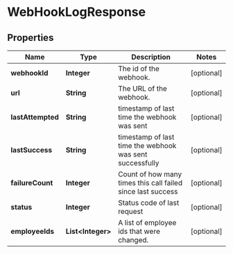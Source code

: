 

# WebHookLogResponse


## Properties

| Name | Type | Description | Notes |
|------------ | ------------- | ------------- | -------------|
|**webhookId** | **Integer** | The id of the webhook. |  [optional] |
|**url** | **String** | The URL of the webhook. |  [optional] |
|**lastAttempted** | **String** | timestamp of last time the webhook was sent |  [optional] |
|**lastSuccess** | **String** | timestamp of last time the webhook was sent successfully |  [optional] |
|**failureCount** | **Integer** | Count of how many times this call failed since last success |  [optional] |
|**status** | **Integer** | Status code of last request |  [optional] |
|**employeeIds** | **List&lt;Integer&gt;** | A list of employee ids that were changed. |  [optional] |



